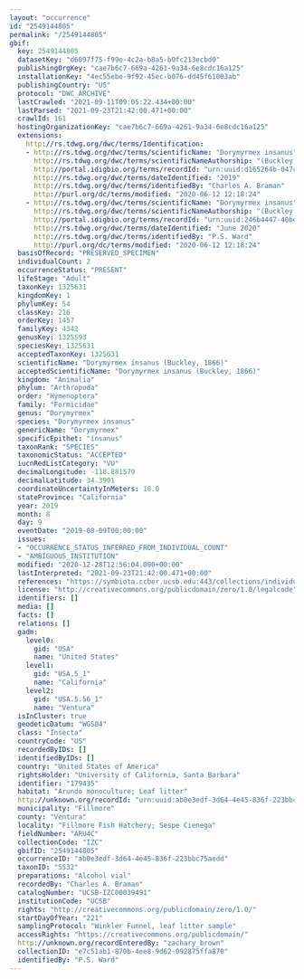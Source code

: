 ```yaml
---
layout: "occurrence"
id: "2549144805"
permalink: "/2549144805"
gbif:
  key: 2549144805
  datasetKey: "d6097f75-f99e-4c2a-b8a5-b0fc213ecbd0"
  publishingOrgKey: "cae7b6c7-669a-4261-9a34-6e8cdc16a125"
  installationKey: "4ec55ebe-9f92-45ec-b076-dd45f61003ab"
  publishingCountry: "US"
  protocol: "DWC_ARCHIVE"
  lastCrawled: "2021-09-11T09:05:22.434+00:00"
  lastParsed: "2021-09-23T21:42:00.471+00:00"
  crawlId: 161
  hostingOrganizationKey: "cae7b6c7-669a-4261-9a34-6e8cdc16a125"
  extensions:
    http://rs.tdwg.org/dwc/terms/Identification:
    - http://rs.tdwg.org/dwc/terms/scientificName: "Dorymyrmex insanus"
      http://rs.tdwg.org/dwc/terms/scientificNameAuthorship: "(Buckley, 1866)"
      http://portal.idigbio.org/terms/recordId: "urn:uuid:d165264b-047c-46e5-bcab-a6df38e71cc6"
      http://rs.tdwg.org/dwc/terms/dateIdentified: "2019"
      http://rs.tdwg.org/dwc/terms/identifiedBy: "Charles A. Braman"
      http://purl.org/dc/terms/modified: "2020-06-12 12:18:24"
    - http://rs.tdwg.org/dwc/terms/scientificName: "Dorymyrmex insanus"
      http://rs.tdwg.org/dwc/terms/scientificNameAuthorship: "(Buckley, 1866)"
      http://portal.idigbio.org/terms/recordId: "urn:uuid:246b4447-40be-49d4-a9a8-33a00db57ae7"
      http://rs.tdwg.org/dwc/terms/dateIdentified: "June 2020"
      http://rs.tdwg.org/dwc/terms/identifiedBy: "P.S. Ward"
      http://purl.org/dc/terms/modified: "2020-06-12 12:18:24"
  basisOfRecord: "PRESERVED_SPECIMEN"
  individualCount: 2
  occurrenceStatus: "PRESENT"
  lifeStage: "Adult"
  taxonKey: 1325631
  kingdomKey: 1
  phylumKey: 54
  classKey: 216
  orderKey: 1457
  familyKey: 4342
  genusKey: 1325593
  speciesKey: 1325631
  acceptedTaxonKey: 1325631
  scientificName: "Dorymyrmex insanus (Buckley, 1866)"
  acceptedScientificName: "Dorymyrmex insanus (Buckley, 1866)"
  kingdom: "Animalia"
  phylum: "Arthropoda"
  order: "Hymenoptera"
  family: "Formicidae"
  genus: "Dorymyrmex"
  species: "Dorymyrmex insanus"
  genericName: "Dorymyrmex"
  specificEpithet: "insanus"
  taxonRank: "SPECIES"
  taxonomicStatus: "ACCEPTED"
  iucnRedListCategory: "VU"
  decimalLongitude: -118.881579
  decimalLatitude: 34.3901
  coordinateUncertaintyInMeters: 10.0
  stateProvince: "California"
  year: 2019
  month: 8
  day: 9
  eventDate: "2019-08-09T00:00:00"
  issues:
  - "OCCURRENCE_STATUS_INFERRED_FROM_INDIVIDUAL_COUNT"
  - "AMBIGUOUS_INSTITUTION"
  modified: "2020-12-28T12:56:04.000+00:00"
  lastInterpreted: "2021-09-23T21:42:00.471+00:00"
  references: "https://symbiota.ccber.ucsb.edu:443/collections/individual/index.php?occid=179435"
  license: "http://creativecommons.org/publicdomain/zero/1.0/legalcode"
  identifiers: []
  media: []
  facts: []
  relations: []
  gadm:
    level0:
      gid: "USA"
      name: "United States"
    level1:
      gid: "USA.5_1"
      name: "California"
    level2:
      gid: "USA.5.56_1"
      name: "Ventura"
  isInCluster: true
  geodeticDatum: "WGS84"
  class: "Insecta"
  countryCode: "US"
  recordedByIDs: []
  identifiedByIDs: []
  country: "United States of America"
  rightsHolder: "University of California, Santa Barbara"
  identifier: "179435"
  habitat: "Arundo monoculture; Leaf litter"
  http://unknown.org/recordId: "urn:uuid:ab0e3edf-3d64-4e45-836f-223bbc75aedd"
  municipality: "Fillmore"
  county: "Ventura"
  locality: "Fillmore Fish Hatchery; Sespe Cienega"
  fieldNumber: "ARU4C"
  collectionCode: "IZC"
  gbifID: "2549144805"
  occurrenceID: "ab0e3edf-3d64-4e45-836f-223bbc75aedd"
  taxonID: "5532"
  preparations: "Alcohol vial"
  recordedBy: "Charles A. Braman"
  catalogNumber: "UCSB-IZC00039491"
  institutionCode: "UCSB"
  rights: "http://creativecommons.org/publicdomain/zero/1.0/"
  startDayOfYear: "221"
  samplingProtocol: "Winkler Funnel, leaf litter sample"
  accessRights: "https://creativecommons.org/publicdomain/"
  http://unknown.org/recordEnteredBy: "zachary_brown"
  collectionID: "e7c51ab1-870b-4ee8-9d62-092875ffa870"
  identifiedBy: "P.S. Ward"
---
```

